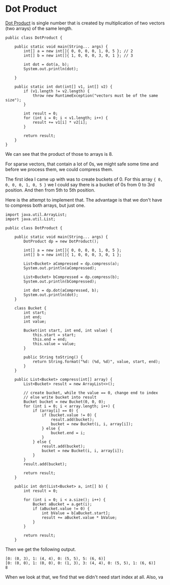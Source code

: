 # Dot Product

[Dot Product](https://en.wikipedia.org/wiki/Dot_product) is single number that is created by multiplication of two vectors \(two arrays\) of the same length.

```
public class DotProduct {

    public static void main(String... args) {
        int[] a = new int[]{ 0, 0, 0, 0, 1, 0, 5 }; // 2
        int[] b = new int[]{ 1, 0, 0, 0, 3, 0, 1 }; // 3

        int dot = dot(a, b);
        System.out.println(dot);

    }

    public static int dot(int[] v1, int[] v2) {
        if (v1.length != v2.length) {
            throw new RuntimeException("vectors must be of the same size");
        }

        int result = 0;
        for (int i = 0; i < v1.length; i++) {
            result += v1[i] * v2[i];
        }

        return result;
    }
}
```

We can see that the product of those to arrays is 8.

For sparse vectors, that contain a lot of 0s, we might safe some time and before we process them, we could compress them.

The first idea I came up with was to create buckets of 0. For this array `{ 0, 0, 0, 0, 1, 0, 5 }`  we I could say there is a bucket of 0s from 0 to 3rd position. And then from 5th to 5th position.

Here is the attempt to implement that. The advantage is that we don't have to compress both arrays, but just one.

```
import java.util.ArrayList;
import java.util.List;

public class DotProduct {

    public static void main(String... args) {
        DotProduct dp = new DotProduct();

        int[] a = new int[]{ 0, 0, 0, 0, 1, 0, 5 };
        int[] b = new int[]{ 1, 0, 0, 0, 3, 0, 1 };

        List<Bucket> aCompressed = dp.compress(a);
        System.out.println(aCompressed);

        List<Bucket> bCompressed = dp.compress(b);
        System.out.println(bCompressed);

        int dot = dp.dot(aCompressed, b);
        System.out.println(dot);
    }

    class Bucket {
        int start;
        int end;
        int value;

        Bucket(int start, int end, int value) {
            this.start = start;
            this.end = end;
            this.value = value;
        }

        public String toString() {
            return String.format("%d: (%d, %d)", value, start, end);
        }
    }

    public List<Bucket> compress(int[] array) {
        List<Bucket> result = new ArrayList<>();

        // create bucket, while the value == 0, change end to index
        // else write bucket into result
        Bucket bucket = new Bucket(0, 0, 0);
        for (int i = 0; i < array.length; i++) {
            if (array[i] == 0) {
                if (bucket.value != 0) {
                    result.add(bucket);
                    bucket = new Bucket(i, i, array[i]);
                } else {
                    bucket.end = i;
                }
            } else {
                result.add(bucket);
                bucket = new Bucket(i, i, array[i]);
            }
        }
        result.add(bucket);

        return result;
    }

    public int dot(List<Bucket> a, int[] b) {
        int result = 0;

        for (int i = 0; i < a.size(); i++) {
            Bucket aBucket = a.get(i);
            if (aBucket.value != 0) {
                int bValue = b[aBucket.start];
                result += aBucket.value * bValue;
            }
        }

        return result;
    }
```

Then we get the following output.

```
[0: (0, 3), 1: (4, 4), 0: (5, 5), 5: (6, 6)]
[0: (0, 0), 1: (0, 0), 0: (1, 3), 3: (4, 4), 0: (5, 5), 1: (6, 6)]
8
```

When we look at that, we find that we didn't need start index at all. Also, va

